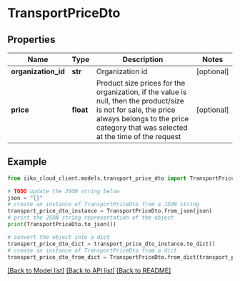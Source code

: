 # TransportPriceDto


## Properties

Name | Type | Description | Notes
------------ | ------------- | ------------- | -------------
**organization_id** | **str** | Organization id | [optional] 
**price** | **float** | Product size prices for the organization, if the value is null, then the product/size is not for sale, the price always belongs to the price category that was selected at the time of the request | [optional] 

## Example

```python
from iiko_cloud_client.models.transport_price_dto import TransportPriceDto

# TODO update the JSON string below
json = "{}"
# create an instance of TransportPriceDto from a JSON string
transport_price_dto_instance = TransportPriceDto.from_json(json)
# print the JSON string representation of the object
print(TransportPriceDto.to_json())

# convert the object into a dict
transport_price_dto_dict = transport_price_dto_instance.to_dict()
# create an instance of TransportPriceDto from a dict
transport_price_dto_from_dict = TransportPriceDto.from_dict(transport_price_dto_dict)
```
[[Back to Model list]](../README.md#documentation-for-models) [[Back to API list]](../README.md#documentation-for-api-endpoints) [[Back to README]](../README.md)


